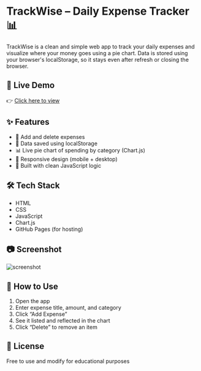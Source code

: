 # TrackWise – Daily Expense Tracker 📊

TrackWise is a clean and simple web app to track your daily expenses and visualize where your money goes using a pie chart. Data is stored using your browser's localStorage, so it stays even after refresh or closing the browser.

## 🚀 Live Demo
👉 [Click here to view](https://manish2006756.github.io/trackwise/)

## ✨ Features

- 📝 Add and delete expenses
- 💾 Data saved using localStorage
- 📊 Live pie chart of spending by category (Chart.js)
- 📱 Responsive design (mobile + desktop)
- 🧠 Built with clean JavaScript logic

## 🛠️ Tech Stack

- HTML
- CSS
- JavaScript
- Chart.js
- GitHub Pages (for hosting)

## 📷 Screenshot
![screenshot](screenshot.png)

## 📁 How to Use

1. Open the app
2. Enter expense title, amount, and category
3. Click “Add Expense”
4. See it listed and reflected in the chart
5. Click “Delete” to remove an item

## 📄 License
Free to use and modify for educational purposes
